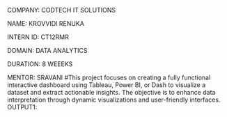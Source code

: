 COMPANY: CODTECH IT SOLUTIONS

NAME: KROVVIDI RENUKA 

INTERN ID: CT12RMR

DOMAIN: DATA ANALYTICS

DURATION: 8 WEEEKS

MENTOR: SRAVANI
#This project focuses on creating a fully functional interactive dashboard using Tableau, Power BI, or Dash to visualize a dataset and extract actionable insights. The objective is to enhance data interpretation through dynamic visualizations and user-friendly interfaces.
OUTPUT1:
